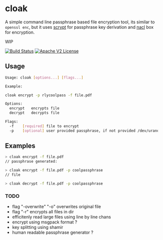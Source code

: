 # cloak

A simple command line passphrase based file encryption tool, its similar to `openssl enc`, but it uses [scrypt](http://www.tarsnap.com/scrypt.html) for passphrase key derivation and [nacl](https://nacl.cr.yp.to/) box for encryption.

WIP

[![Build Status](https://travis-ci.org/drish/cloak.svg?branch=master)](https://travis-ci.org/drish/cloak)
[![Apache V2 License](http://img.shields.io/badge/license-Apache%20V2-blue.svg)](https://github.com/drish/cloak/blob/master/LICENSE)

## Usage

```sh
Usage: cloak [options...] [flags...]

Example:

cloak encrypt -p rlycoolpass -f file.pdf

Options:
  encrypt	encrypts file
  decrypt	decrypts file

Flags:
  -f 	[required] file to encrypt
  -p 	[optional] user provided passphrase, if not provided /dev/urandom is used
```

## Examples 

```sh
> cloak encrypt -f file.pdf
// passphrase generated: 

> cloak encrypt -f file.pdf -p coolpassphrase
// file

> cloak decrypt -f file.pdf -p coolpassphrase
```

### TODO 
	
- flag "-overwrite" "-o" overwrites original file
- flag "-r" encrypts all files in dir
- efficitenly read large files using line by line chans
- encrypt using msgpack format ?
- key splitting using shamir
- human readable passphrase generator ?
